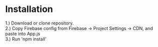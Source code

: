 # Installation
1.) Download or clone repository. <br />
2.) Copy Firebase config from Firebase -> Project Settings -> CDN, and paste into App.js <br />
3.) Run 'npm install' <br />
